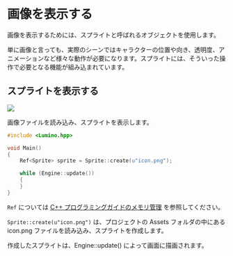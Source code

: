 画像を表示する
==========

画像を表示するためには、スプライトと呼ばれるオブジェクトを使用します。

単に画像と言っても、実際のシーンではキャラクターの位置や向き、透明度、アニメーションなど様々な動作が必要になります。スプライトには、そういった操作で必要となる機能が組み込まれています。


スプライトを表示する
----------

![](img/display-sprites-1.png)

画像ファイルを読み込み、スプライトを表示します。

```cpp
#include <Lumino.hpp>

void Main()
{
    Ref<Sprite> sprite = Sprite::create(u"icon.png");

    while (Engine::update())
    {
    }
}
```

`Ref` については [C++ プログラミングガイドのメモリ管理](../programming-guide/cpp.md#メモリ管理) を参照してください。

`Sprite::create(u"icon.png")` は、プロジェクトの Assets フォルダの中にある icon.png ファイルを読み込み、スプライトを作成します。

作成したスプライトは、Engine::update() によって画面に描画されます。


